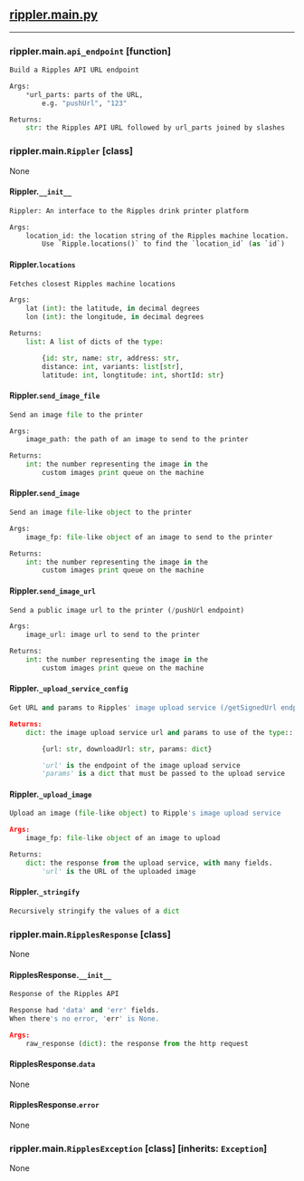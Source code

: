 ## [rippler.main.py](/rippler/main.py)
---
### rippler.main.`api_endpoint` [function]
```Python
Build a Ripples API URL endpoint

Args:
    *url_parts: parts of the URL,
        e.g. "pushUrl", "123"

Returns:
    str: the Ripples API URL followed by url_parts joined by slashes
```
### rippler.main.`Rippler` [class]
None
#### Rippler.`__init__`
```Python
Rippler: An interface to the Ripples drink printer platform

Args:
    location_id: the location string of the Ripples machine location.
        Use `Ripple.locations()` to find the `location_id` (as `id`)
```
#### Rippler.`locations`
```Python
Fetches closest Ripples machine locations

Args:
    lat (int): the latitude, in decimal degrees
    lon (int): the longitude, in decimal degrees

Returns:
    list: A list of dicts of the type:

        {id: str, name: str, address: str,
        distance: int, variants: list[str],
        latitude: int, longtitude: int, shortId: str}
```
#### Rippler.`send_image_file`
```Python
Send an image file to the printer

Args:
    image_path: the path of an image to send to the printer

Returns:
    int: the number representing the image in the
        custom images print queue on the machine
```
#### Rippler.`send_image`
```Python
Send an image file-like object to the printer

Args:
    image_fp: file-like object of an image to send to the printer

Returns:
    int: the number representing the image in the
        custom images print queue on the machine
```
#### Rippler.`send_image_url`
```Python
Send a public image url to the printer (/pushUrl endpoint)

Args:
    image_url: image url to send to the printer

Returns:
    int: the number representing the image in the
        custom images print queue on the machine
```
#### Rippler.`_upload_service_config`
```Python
Get URL and params to Ripples' image upload service (/getSignedUrl endpoint)

Returns:
    dict: the image upload service url and params to use of the type::

        {url: str, downloadUrl: str, params: dict}

        'url' is the endpoint of the image upload service
        'params' is a dict that must be passed to the upload service
```
#### Rippler.`_upload_image`
```Python
Upload an image (file-like object) to Ripple's image upload service

Args:
    image_fp: file-like object of an image to upload

Returns:
    dict: the response from the upload service, with many fields.
        'url' is the URL of the uploaded image
```
#### Rippler.`_stringify`
```Python
Recursively stringify the values of a dict
```
### rippler.main.`RipplesResponse` [class]
None
#### RipplesResponse.`__init__`
```Python
Response of the Ripples API

Response had 'data' and 'err' fields.
When there's no error, 'err' is None.

Args:
    raw_response (dict): the response from the http request
```
#### RipplesResponse.`data`
None
#### RipplesResponse.`error`
None
### rippler.main.`RipplesException` [class] [inherits: `Exception`]
None
